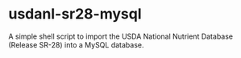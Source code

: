 # usdanl-sr28-mysql
A simple shell script to import the USDA National Nutrient Database (Release SR-28) into a MySQL database.
